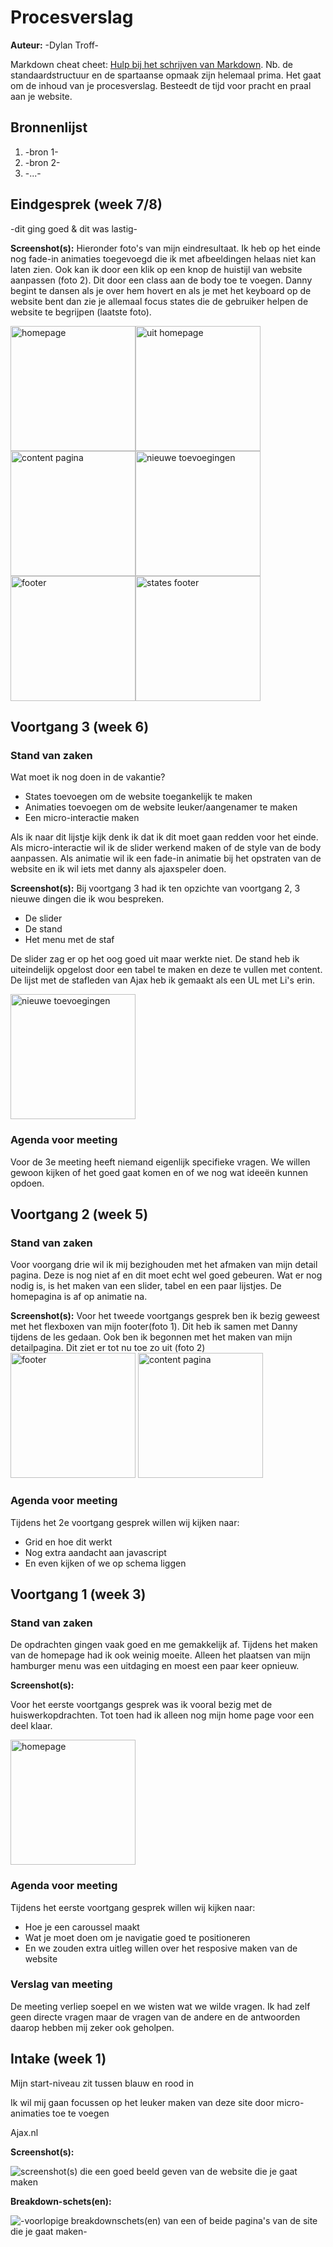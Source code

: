 # Procesverslag
**Auteur:** -Dylan Troff-

Markdown cheat cheet: [Hulp bij het schrijven van Markdown](https://github.com/adam-p/markdown-here/wiki/Markdown-Cheatsheet). Nb. de standaardstructuur en de spartaanse opmaak zijn helemaal prima. Het gaat om de inhoud van je procesverslag. Besteedt de tijd voor pracht en praal aan je website.



## Bronnenlijst
1. -bron 1-
2. -bron 2-
3. -...-



## Eindgesprek (week 7/8)

-dit ging goed & dit was lastig-

**Screenshot(s):**
Hieronder foto's van mijn eindresultaat. Ik heb op het einde nog fade-in animaties toegevoegd die ik met afbeeldingen helaas niet kan laten zien. Ook kan ik door een klik op een knop de huistijl van website aanpassen (foto 2). Dit door een class aan de body toe te voegen. Danny begint te dansen als je over hem hovert en als je met het keyboard op de website bent dan zie je allemaal focus states die de gebruiker helpen de website te begrijpen (laatste foto). 

<img src="images/homepage_screen.png" alt="homepage" width="200"/><img src="images/blauw_screen.png" alt="uit homepage" width="200"/><img src="images/content_page.png" alt="content pagina" width="200"/><img src="images/danny_screen.png" alt="nieuwe toevoegingen" width="200"/><img src="images/footer_screen.png" alt="footer" width="200"/><img src="images/states_screen.png" alt="states footer" width="200"/>







## Voortgang 3 (week 6)

### Stand van zaken

Wat moet ik nog doen in de vakantie? 
* States toevoegen om de website toegankelijk te maken
* Animaties toevoegen om de website leuker/aangenamer te maken
* Een micro-interactie maken

Als ik naar dit lijstje kijk denk ik dat ik dit moet gaan redden voor het einde. Als micro-interactie wil ik de slider werkend maken of de style van de body aanpassen. Als animatie wil ik een fade-in animatie bij het opstraten van de website en ik wil iets met danny als ajaxspeler doen.

**Screenshot(s):**
Bij voortgang 3 had ik ten opzichte van voortgang 2, 3 nieuwe dingen die ik wou bespreken.
* De slider
* De stand
* Het menu met de staf

De slider zag er op het oog goed uit maar werkte niet. De stand heb ik uiteindelijk opgelost door een tabel te maken en deze te vullen met content. De lijst met de stafleden van Ajax heb ik gemaakt als een UL met Li's erin.

<img src="images/danny_screen.png" alt="nieuwe toevoegingen" width="200"/>

### Agenda voor meeting

Voor de 3e meeting heeft niemand eigenlijk specifieke vragen. We willen gewoon kijken of het goed gaat komen en of we nog wat ideeën kunnen opdoen.



## Voortgang 2 (week 5)
### Stand van zaken
Voor voorgang drie wil ik mij bezighouden met het afmaken van mijn detail pagina. Deze is nog niet af en dit moet echt wel goed gebeuren. Wat er nog nodig is, is het maken van een slider, tabel en een paar lijstjes. De homepagina is af op animatie na.

**Screenshot(s):**
Voor het tweede voortgangs gesprek ben ik bezig geweest met het flexboxen van mijn footer(foto 1). Dit heb ik samen met Danny tijdens de les gedaan. Ook ben ik begonnen met het maken van mijn detailpagina. Dit ziet er tot nu toe zo uit (foto 2)
<img src="images/footer_screen.png" alt="footer" width="200"/>
<img src="images/content_page.png" alt="content pagina" width="200"/>


### Agenda voor meeting
Tijdens het 2e voortgang gesprek willen wij kijken naar:
* Grid en hoe dit werkt
* Nog extra aandacht aan javascript
* En even kijken of we op schema liggen



## Voortgang 1 (week 3)

### Stand van zaken

De opdrachten gingen vaak goed en me gemakkelijk af. Tijdens het maken van de homepage had ik ook weinig moeite. Alleen het plaatsen van mijn hamburger menu was een uitdaging en moest een paar keer opnieuw.

**Screenshot(s):**

Voor het eerste voortgangs gesprek was ik vooral bezig met de huiswerkopdrachten. Tot toen had ik alleen nog mijn home page voor een deel klaar.

<img src="images/homepage_screen.png" alt="homepage" width="200"/>

### Agenda voor meeting
Tijdens het eerste voortgang gesprek willen wij kijken naar:

* Hoe je een caroussel maakt
* Wat je moet doen om je navigatie goed te positioneren
* En we zouden extra uitleg willen over het resposive maken van de website


### Verslag van meeting

De meeting verliep soepel en we wisten wat we wilde vragen. Ik had zelf geen directe vragen maar de vragen van de andere en de antwoorden daarop hebben mij zeker ook geholpen. 



## Intake (week 1)

Mijn start-niveau zit tussen blauw en rood in

Ik wil mij gaan focussen op het leuker maken van deze site door micro-animaties toe te voegen

Ajax.nl

**Screenshot(s):**

![screenshot(s) die een goed beeld geven van de website die je gaat maken](images/dummy-image.svg)

**Breakdown-schets(en):**

![-voorlopige breakdownschets(en) van een of beide pagina's van de site die je gaat maken-](images/dummy-image.svg)
